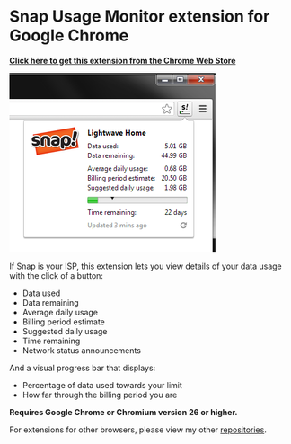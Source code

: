 Snap Usage Monitor extension for Google Chrome
===========

[**Click here to get this extension from the Chrome Web Store**](https://chrome.google.com/webstore/detail/snap-usage-monitor/okffoefibimfmcddjbmbfnlbjdpjokkn)

![](https://github.com/ChrisNZL/snap-chrome/blob/master/screenshot.png?raw=true)

If Snap is your ISP, this extension lets you view details of your data usage with the click of a button:
* Data used
* Data remaining
* Average daily usage
* Billing period estimate
* Suggested daily usage
* Time remaining
* Network status announcements

And a visual progress bar that displays:
* Percentage of data used towards your limit
* How far through the billing period you are

**Requires Google Chrome or Chromium version 26 or higher.**

For extensions for other browsers, please view my other [repositories](https://github.com/ChrisNZL?tab=repositories).
